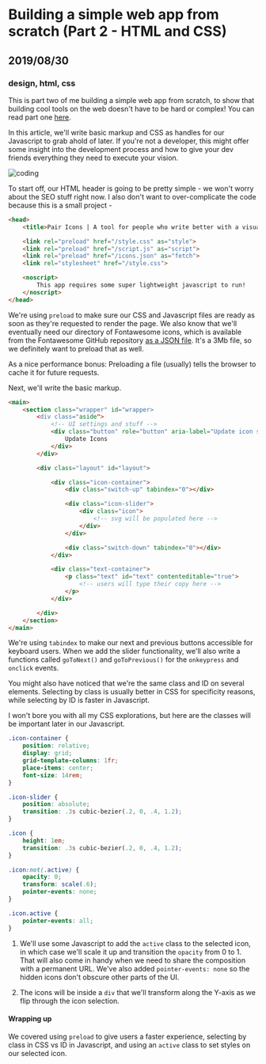 # Building a simple web app from scratch (Part 2 - HTML and CSS)
## 2019/08/30
### design, html, css

This is part two of me building a simple web app from scratch, to show that building cool tools on the web doesn't have to be hard or complex! You can read part one [here](/blog/building-a-simple-web-app-from-scratch-part-1--wireframe-and-protoype).

In this article, we'll write basic markup and CSS as handles for our Javascript to grab ahold of later. If you're not a developer, this might offer some insight into the development process and how to give your dev friends everything they need to execute your vision.

![coding](/_images/blog/coding.gif)

To start off, our HTML header is going to be pretty simple - we won't worry about the SEO stuff right now. I also don't want to over-complicate the code because this is a small project - 

```html
<head>
    <title>Pair Icons | A tool for people who write better with a visual aid.</title>

    <link rel="preload" href="/style.css" as="style">
    <link rel="preload" href="/script.js" as="script">
    <link rel="preload" href="/icons.json" as="fetch">
    <link rel="stylesheet" href="/style.css">

    <noscript>
        This app requires some super lightweight javascript to run!
    </noscript>
</head>
```
We're using `preload` to make sure our CSS and Javascript files are ready as soon as they're requested to render the page.  We also know that we'll eventually need our directory of Fontawesome icons, which is available from the Fontawesome GitHub repository [as a JSON file](https://raw.githubusercontent.com/FortAwesome/Font-Awesome/master/metadata/icons.json). It's a 3Mb file, so we definitely want to preload that as well.

As a nice performance bonus: Preloading a file (usually) tells the browser to cache it for future requests.

Next, we'll write the basic markup.

```html
<main>
    <section class="wrapper" id="wrapper>
        <div class="aside">
            <!-- UI settings and stuff -->
            <div class="button" role="button" aria-label="Update icon selection based on your copy" onclick="updateIcons()">
                Update Icons
            </div>
        </div>

        <div class="layout" id="layout">

            <div class="icon-container">
                <div class="switch-up" tabindex="0"></div>

                <div class="icon-slider">
                    <div class="icon">
                        <!-- svg will be populated here -->
                    </div>
                </div>

                <div class="switch-down" tabindex="0"></div>
            </div>

            <div class="text-container">
                <p class="text" id="text" contenteditable="true">
                    <!-- users will type their copy here -->
                </p>
            </div>

        </div>
    </section>
</main>
```

We're using `tabindex` to make our next and previous buttons accessible for keyboard users. When we add the slider functionality, we'll also write a functions called `goToNext()` and `goToPrevious()` for the `onkeypress` and `onclick` events.

You might also have noticed that we're the same class and ID on several elements. Selecting by class is usually better in CSS for specificity reasons, while selecting by ID is faster in Javascript.

I won't bore you with all my CSS explorations, but here are the classes will be important later in our Javascript.

```css
.icon-container {
    position: relative;
    display: grid;
    grid-template-columns: 1fr;
    place-items: center;
    font-size: 14rem;
}

.icon-slider {
    position: absolute;
    transition: .3s cubic-bezier(.2, 0, .4, 1.2);
}

.icon {
    height: 1em;
    transition: .3s cubic-bezier(.2, 0, .4, 1.2);
}

.icon:not(.active) {
    opacity: 0;
    transform: scale(.6);
    pointer-events: none;
}

.icon.active {
    pointer-events: all;
}
```
1. We'll use some Javascript to add the `active` class to the selected icon, in which case we'll scale it up and transition the `opacity` from 0 to 1. That will also come in handy when we need to share the composition with a permanent URL. We've also added `pointer-events: none` so the hidden icons don't obscure other parts of the UI.

2. The icons will be inside a `div` that we'll transform along the Y-axis as we flip through the icon selection.

#### Wrapping up
We covered using `preload` to give users a faster experience, selecting by class in CSS vs ID in Javascript, and using an `active` class to set styles on our selected icon.